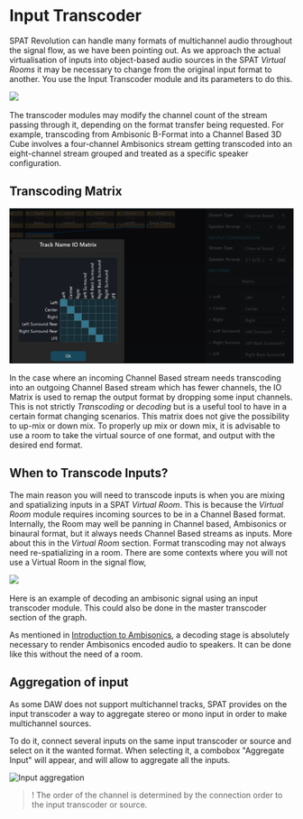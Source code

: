 # Input Transcoder

SPAT Revolution can handle many formats of multichannel audio throughout the signal flow, as we have been pointing out. As we approach the actual virtualisation of inputs into object-based audio sources in the SPAT _Virtual Rooms_ it may be necessary to change from the original input format to another. You use the Input Transcoder module and its parameters to do this.

![](https://media.githubusercontent.com/media/FLUX-SE/doc_images/main/SpatR/Education/InputTranscoding.png)


The transcoder modules may modify the channel count of the stream passing through it, depending on the format transfer being requested. For example, transcoding from Ambisonic B-Format into a Channel Based 3D Cube involves a four-channel Ambisonics stream getting transcoded into an eight-channel stream grouped and treated as a specific speaker configuration.

## Transcoding Matrix

![](include/SpatRevolution_UserGuide_-086.jpg)

In the case where an incoming Channel Based stream needs transcoding into an outgoing Channel Based stream which has fewer channels, the IO Matrix is used to remap the output format by dropping some input channels. This is not strictly _Transcoding_ or _decoding_ but is a useful tool to have in a certain format changing scenarios. This matrix does not give the possibility to up-mix or down mix. To properly up mix or down mix, it is advisable to use a room to take the virtual source of one format, and output with the desired end format.

## When to Transcode Inputs?

The main reason you will need to transcode inputs is when you are mixing and spatializing inputs in a SPAT _Virtual Room_. This is because the _Virtual Room_ module requires incoming sources to be in a Channel Based format. Internally, the Room may well be panning in Channel based, Ambisonics or binaural format, but it always needs Channel Based streams as inputs. More about this in the _Virtual Room_ section. Format transcoding may not always need re-spatializing in a room. There are some contexts where you will not use a Virtual Room in the signal flow,

![](https://media.githubusercontent.com/media/FLUX-SE/doc_images/main/SpatR/Education/TranscodingExplained.png)

Here is an example of decoding an ambisonic signal using an input transcoder module. This could also be done in the master transcoder section of the graph.

As mentioned in [Introduction to Ambisonics](Scene_based_streams.md?id=introduction-to-ambisonics), a decoding stage is absolutely necessary to render Ambisonics encoded audio to speakers. It can be done like this without the need of a room.


## Aggregation of input

As some DAW does not support multichannel tracks, SPAT provides on the input transcoder a way to aggregate stereo or mono input in order to make multichannel sources.

To do it, connect several inputs on the same input transcoder or source and select on it the wanted format. When selecting it, a combobox "Aggregate Input" will appear, and will allow to aggregate all the inputs.

![Input aggregation](https://media.githubusercontent.com/media/FLUX-SE/doc_images/main/SpatR/Setup/InputAggregation.png)

>! The order of the channel is determined by the connection order to the input transcoder or source.